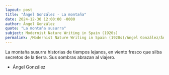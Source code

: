 ```yaml
---
layout: post
title: "Ángel González - La montaña"
date: 2024-12-30 12:00:00 -0000
author: Ángel González
quote: "La montaña susurra"
subject: Modernist Nature Writing in Spain (1920s)
permalink: /Modernist Nature Writing in Spain (1920s)/Ángel González/Ángel González - La montaña
---
```


La montaña susurra
historias de tiempos lejanos,
en viento fresco que silba
secretos de la tierra.
Sus sombras abrazan al viajero.

- Ángel González
